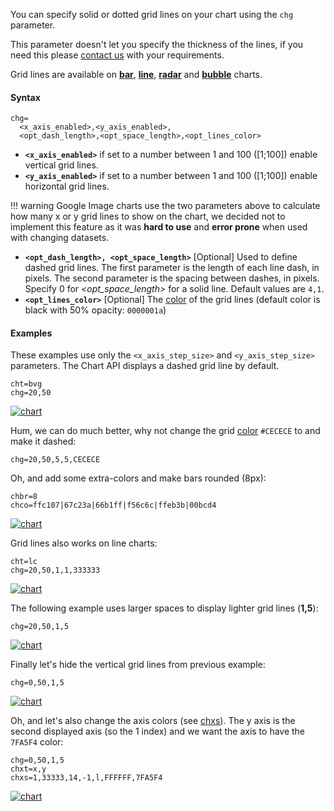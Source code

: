 You can specify solid or dotted grid lines on your chart using the `chg` parameter.

This parameter doesn't let you specify the thickness of the lines, if you need this please [contact us](mailto:support@image-charts.com) with your requirements. 

Grid lines are available on **[bar](/bar-charts)**, **[line](/line-charts)**, **[radar](/radar-charts)** and **[bubble](/bubble-charts)** charts.

 <!-- For more ways to make lines across your chart, see shape markers (chm type h, H, v, or V), range markers (chm), and axis tick marks (chxtc). -->

#### Syntax

```
chg=
  <x_axis_enabled>,<y_axis_enabled>,
  <opt_dash_length>,<opt_space_length>,<opt_lines_color>
```

<!-- <opt_x_offset>,<opt_y_offset> -->

- **`<x_axis_enabled>`** if set to a number between 1 and 100 ([1;100]) enable vertical grid lines.
- **`<y_axis_enabled>`** if set to a number between 1 and 100 ([1;100]) enable horizontal grid lines.

!!! warning
    Google Image charts use the two parameters above to calculate how many x or y grid lines to show on the chart, we decided not to implement this feature as it was **hard to use** and **error prone** when used with changing datasets.


- **`<opt_dash_length>, <opt_space_length>`** [Optional] Used to define dashed grid lines. The first parameter is the length of each line dash, in pixels. The second parameter is the spacing between dashes, in pixels. Specify 0 for *<opt_space_length>* for a solid line. Default values are `4,1`.
- **`<opt_lines_color>`** [Optional] The [color](/reference/color-format/) of the grid lines (default color is black with 50% opacity: `0000001a`)

<!-- - **`<opt_x_offset>,<opt_y_offset>`** [Optional] The number of units, according to the chart scale, to offset the x and y grid lines, respectively. Can be positive or negative values. If you specify this value, you must also specify all preceding values. Default values are 0,0. -->

#### Examples

These examples use only the `<x_axis_step_size>` and `<y_axis_step_size>` parameters. The Chart API displays a dashed grid line by default.



```
cht=bvg
chg=20,50
```

[![chart](https://image-charts.com/chart?chco=76A4FB&chd=t%3A50%2C30%2C10%2C60%2C65%2C90&chg=20%2C50&chls=2.0%2C0.0%2C0.0&chs=700x200&cht=bvg&chxl=0%3A%7C0%7C1%7C2%7C3%7C4%7C5%7C&chxr=1%2C0%2C100%2C25&chxt=x%2Cy&icac=documentation&icretina=1&ichm=dca20a51a1de4d6f4f93bcf1435eace9c38a8cb64627d14191cebd8fd6d1ea57)](https://editor.image-charts.com/chart?chco=76A4FB&chd=t%3A50%2C30%2C10%2C60%2C65%2C90&chg=20%2C50&chls=2.0%2C0.0%2C0.0&chs=700x200&cht=bvg&chxl=0%3A%7C0%7C1%7C2%7C3%7C4%7C5%7C&chxr=1%2C0%2C100%2C25&chxt=x%2Cy&icac=documentation&icretina=1&ichm=dca20a51a1de4d6f4f93bcf1435eace9c38a8cb64627d14191cebd8fd6d1ea57)

Hum, we can do much better, why not change the grid [color](/reference/color-format) `#CECECE` to and make it dashed:

```
chg=20,50,5,5,CECECE
```

Oh, and add some extra-colors and make bars rounded (8px):

```
chbr=8
chco=ffc107|67c23a|66b1ff|f56c6c|ffeb3b|00bcd4
```


[![chart](https://image-charts.com/chart?chbr=8&chco=ffc107%7C67c23a%7C66b1ff%7Cf56c6c%7Cffeb3b%7C00bcd4&chd=t%3A50%2C30%2C10%2C60%2C65%2C90&chg=20%2C50%2C5%2C5%2CCECECE&chls=2.0%2C0.0%2C0.0&chs=700x200&cht=bvg&chxl=0%3A%7C0%7C1%7C2%7C3%7C4%7C5%7C&chxr=1%2C0%2C100%2C25&chxt=x%2Cy&icac=documentation&icretina=1&ichm=d993d06aa120bbb24b98b45afd98da0d851ff39b3cf9607375aacba0768afc97)](https://editor.image-charts.com/chart?chbr=8&chco=ffc107%7C67c23a%7C66b1ff%7Cf56c6c%7Cffeb3b%7C00bcd4&chd=t%3A50%2C30%2C10%2C60%2C65%2C90&chg=20%2C50%2C5%2C5%2CCECECE&chls=2.0%2C0.0%2C0.0&chs=700x200&cht=bvg&chxl=0%3A%7C0%7C1%7C2%7C3%7C4%7C5%7C&chxr=1%2C0%2C100%2C25&chxt=x%2Cy&icac=documentation&icretina=1&ichm=d993d06aa120bbb24b98b45afd98da0d851ff39b3cf9607375aacba0768afc97)

Grid lines also works on line charts:

```
cht=lc
chg=20,50,1,1,333333
```

[![chart](https://image-charts.com/chart?chco=009688&chd=s%3AcEAELFJHHHKUju9uuXUcd&chg=20%2C50%2C1%2C1%2C333333&chls=2.0%2C0.0%2C0.0&chs=700x200&cht=lc&chxr=0%2C0%2C20%2C1%7C1%2C0%2C100%2C20&chxt=x%2Cy&icac=documentation&icretina=1&ichm=77082d0eaec0281622dde62cc8e79f30e4e648c336a98e8aef8f531ba882699e)](https://editor.image-charts.com/chart?chco=009688&chd=s%3AcEAELFJHHHKUju9uuXUcd&chg=20%2C50%2C1%2C1%2C333333&chls=2.0%2C0.0%2C0.0&chs=700x200&cht=lc&chxr=0%2C0%2C20%2C1%7C1%2C0%2C100%2C20&chxt=x%2Cy&icac=documentation&icretina=1&ichm=77082d0eaec0281622dde62cc8e79f30e4e648c336a98e8aef8f531ba882699e)


The following example uses larger spaces to display lighter grid lines (**1,5**):

```
chg=20,50,1,5
```

[![chart](https://image-charts.com/chart?chco=76A4FB&chd=s%3AcEAELFJHHHKUju9uuXUcd&chg=20%2C50%2C1%2C5&chls=2.0%2C0.0%2C0.0&chs=700x200&cht=lc&chxr=0%2C0%2C20%2C1%7C1%2C0%2C100%2C20&chxt=x%2Cy&icac=documentation&icretina=1&ichm=2b1c0bc4047dfe316edbf5d0e1f40d4ea829001e29e55bb9395fa1d0bb6061f4)](https://editor.image-charts.com/chart?chco=76A4FB&chd=s%3AcEAELFJHHHKUju9uuXUcd&chg=20%2C50%2C1%2C5&chls=2.0%2C0.0%2C0.0&chs=700x200&cht=lc&chxr=0%2C0%2C20%2C1%7C1%2C0%2C100%2C20&chxt=x%2Cy&icac=documentation&icretina=1&ichm=2b1c0bc4047dfe316edbf5d0e1f40d4ea829001e29e55bb9395fa1d0bb6061f4)


Finally let's hide the vertical grid lines from previous example:

```
chg=0,50,1,5
```

[![chart](https://image-charts.com/chart?chco=76A4FB&chd=s%3AcEAELFJHHHKUju9uuXUcd&chg=0%2C50%2C1%2C5&chls=2.0%2C0.0%2C0.0&chs=700x200&cht=lc&chxr=0%2C0%2C20%2C1%7C1%2C0%2C100%2C20&chxt=x%2Cy&icac=documentation&icretina=1&ichm=bfc6f739dab89fa762369495741fdefeecd847a3bd39cb54b35fa91ba4d487de)](https://editor.image-charts.com/chart?chco=76A4FB&chd=s%3AcEAELFJHHHKUju9uuXUcd&chg=0%2C50%2C1%2C5&chls=2.0%2C0.0%2C0.0&chs=700x200&cht=lc&chxr=0%2C0%2C20%2C1%7C1%2C0%2C100%2C20&chxt=x%2Cy&icac=documentation&icretina=1&ichm=bfc6f739dab89fa762369495741fdefeecd847a3bd39cb54b35fa91ba4d487de)

Oh, and let's also change the axis colors (see [chxs](/reference/chart-axis/#axis-label-styles)). The y axis is the second displayed axis (so the 1 index) and we want the axis to have the `7FA5F4` color:

```
chg=0,50,1,5
chxt=x,y
chxs=1,33333,14,-1,l,FFFFFF,7FA5F4
```

[![chart](https://image-charts.com/chart?chco=76A4FB&chd=s%3AcEAELFJHHHKUju9uuXUcd&chg=0%2C50%2C1%2C5&chls=2.0%2C0.0%2C0.0&chs=700x200&cht=lc&chxr=0%2C0%2C20%2C1%7C1%2C0%2C100%2C20&chxs=1%2C33333%2C14%2C-1%2Cl%2CFFFFFF%2C7FA5F4&chxt=x%2Cy&icac=documentation&icretina=1&ichm=2b4dc673bbcba70fe8e739805e52a41a62a1038a85dc6706dd8182bb2da5492e)](https://editor.image-charts.com/chart?chco=76A4FB&chd=s%3AcEAELFJHHHKUju9uuXUcd&chg=0%2C50%2C1%2C5&chls=2.0%2C0.0%2C0.0&chs=700x200&cht=lc&chxr=0%2C0%2C20%2C1%7C1%2C0%2C100%2C20&chxs=1%2C33333%2C14%2C-1%2Cl%2CFFFFFF%2C7FA5F4&chxt=x%2Cy&icac=documentation&icretina=1&ichm=2b4dc673bbcba70fe8e739805e52a41a62a1038a85dc6706dd8182bb2da5492e)
